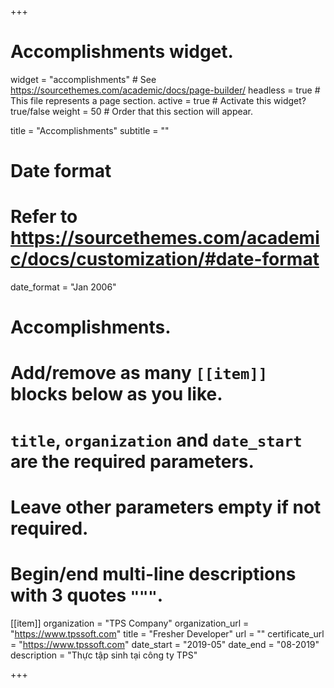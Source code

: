 +++
# Accomplishments widget.
widget = "accomplishments"  # See https://sourcethemes.com/academic/docs/page-builder/
headless = true  # This file represents a page section.
active = true  # Activate this widget? true/false
weight = 50  # Order that this section will appear.

title = "Accomplish&shy;ments"
subtitle = ""

# Date format
#   Refer to https://sourcethemes.com/academic/docs/customization/#date-format
date_format = "Jan 2006"

# Accomplishments.
#   Add/remove as many `[[item]]` blocks below as you like.
#   `title`, `organization` and `date_start` are the required parameters.
#   Leave other parameters empty if not required.
#   Begin/end multi-line descriptions with 3 quotes `"""`.

[[item]]
  organization = "TPS Company"
  organization_url = "https://www.tpssoft.com"
  title = "Fresher Developer"
  url = ""
  certificate_url = "https://www.tpssoft.com"
  date_start = "2019-05"
  date_end = "08-2019"
  description = "Thực tập sinh tại công ty TPS"


+++
